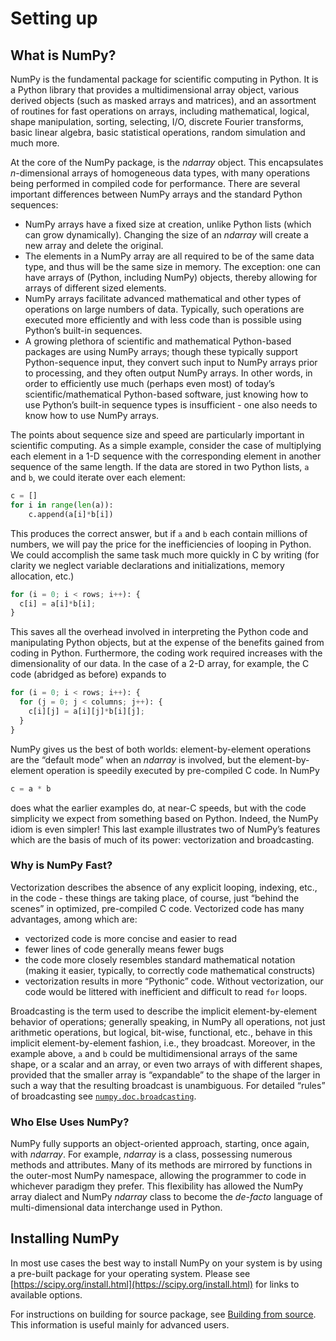 # Setting up

## What is NumPy?

NumPy is the fundamental package for scientific computing in Python.
It is a Python library that provides a multidimensional array object,
various derived objects (such as masked arrays and matrices), and an
assortment of routines for fast operations on arrays, including
mathematical, logical, shape manipulation, sorting, selecting, I/O,
discrete Fourier transforms, basic linear algebra, basic statistical
operations, random simulation and much more.

At the core of the NumPy package, is the *ndarray* object.  This
encapsulates *n*-dimensional arrays of homogeneous data types, with
many operations being performed in compiled code for performance.
There are several important differences between NumPy arrays and the
standard Python sequences:

- NumPy arrays have a fixed size at creation, unlike Python lists
(which can grow dynamically). Changing the size of an *ndarray* will
create a new array and delete the original.
- The elements in a NumPy array are all required to be of the same
data type, and thus will be the same size in memory.  The exception:
one can have arrays of (Python, including NumPy) objects, thereby
allowing for arrays of different sized elements.
- NumPy arrays facilitate advanced mathematical and other types of
operations on large numbers of data.  Typically, such operations are
executed more efficiently and with less code than is possible using
Python’s built-in sequences.
- A growing plethora of scientific and mathematical Python-based
packages are using NumPy arrays; though these typically support
Python-sequence input, they convert such input to NumPy arrays prior
to processing, and they often output NumPy arrays.  In other words,
in order to efficiently use much (perhaps even most) of today’s
scientific/mathematical Python-based software, just knowing how to
use Python’s built-in sequence types is insufficient - one also
needs to know how to use NumPy arrays.

The points about sequence size and speed are particularly important in
scientific computing.  As a simple example, consider the case of
multiplying each element in a 1-D sequence with the corresponding
element in another sequence of the same length.  If the data are
stored in two Python lists, ``a`` and ``b``, we could iterate over
each element:

``` python
c = []
for i in range(len(a)):
    c.append(a[i]*b[i])
```

This produces the correct answer, but if ``a`` and ``b`` each contain
millions of numbers, we will pay the price for the inefficiencies of
looping in Python.  We could accomplish the same task much more
quickly in C by writing (for clarity we neglect variable declarations
and initializations, memory allocation, etc.)

``` python
for (i = 0; i < rows; i++): {
  c[i] = a[i]*b[i];
}
```

This saves all the overhead involved in interpreting the Python code
and manipulating Python objects, but at the expense of the benefits
gained from coding in Python.  Furthermore, the coding work required
increases with the dimensionality of our data. In the case of a 2-D
array, for example, the C code (abridged as before) expands to

``` python
for (i = 0; i < rows; i++): {
  for (j = 0; j < columns; j++): {
    c[i][j] = a[i][j]*b[i][j];
  }
}
```

NumPy gives us the best of both worlds: element-by-element operations
are the “default mode” when an *ndarray* is involved, but the
element-by-element operation is speedily executed by pre-compiled C
code.  In NumPy

``` python
c = a * b
```

does what the earlier examples do, at near-C speeds, but with the code
simplicity we expect from something based on Python. Indeed, the NumPy
idiom is even simpler!  This last example illustrates two of NumPy’s
features which are the basis of much of its power: vectorization and
broadcasting.

### Why is NumPy Fast?

Vectorization describes the absence of any explicit looping, indexing,
etc., in the code - these things are taking place, of course, just
“behind the scenes” in optimized, pre-compiled C code.  Vectorized
code has many advantages, among which are:

- vectorized code is more concise and easier to read
- fewer lines of code generally means fewer bugs
- the code more closely resembles standard mathematical notation
(making it easier, typically, to correctly code mathematical
constructs)
- vectorization results in more “Pythonic” code. Without
vectorization, our code would be littered with inefficient and
difficult to read ``for`` loops.

Broadcasting is the term used to describe the implicit
element-by-element behavior of operations; generally speaking, in
NumPy all operations, not just arithmetic operations, but
logical, bit-wise, functional, etc., behave in this implicit
element-by-element fashion, i.e., they broadcast.  Moreover, in the
example above, ``a`` and ``b`` could be multidimensional arrays of the
same shape, or a scalar and an array, or even two arrays of with
different shapes, provided that the smaller array is “expandable” to
the shape of the larger in such a way that the resulting broadcast is
unambiguous. For detailed “rules” of broadcasting see
[``numpy.doc.broadcasting``](basics.broadcasting.html#module-numpy.doc.broadcasting).

### Who Else Uses NumPy?

NumPy fully supports an object-oriented approach, starting, once
again, with *ndarray*.  For example, *ndarray* is a class, possessing
numerous methods and attributes.  Many of its methods are mirrored by
functions in the outer-most NumPy namespace, allowing the programmer
to code in whichever paradigm they prefer. This flexibility has allowed the
NumPy array dialect and NumPy *ndarray* class to become the *de-facto* language
of multi-dimensional data interchange used in Python.

## Installing NumPy

In most use cases the best way to install NumPy on your system is by using a pre-built package for your operating system. Please see [https://scipy.org/install.html](https://scipy.org/install.html) for links to available options.

For instructions on building for source package, see [Building from source](building.html). This information is useful mainly for advanced users.
